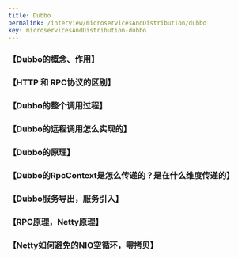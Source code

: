 ```yaml
---
title: Dubbo
permalink: /interview/microservicesAndDistribution/dubbo
key: microservicesAndDistribution-dubbo
---
```


### 【Dubbo的概念、作用】

### 【HTTP 和 RPC协议的区别】

### 【Dubbo的整个调用过程】 

### 【Dubbo的远程调用怎么实现的】

### 【Dubbo的原理】

### 【Dubbo的RpcContext是怎么传递的？是在什么维度传递的】 

### 【Dubbo服务导出，服务引入】 

### 【RPC原理，Netty原理】

### 【Netty如何避免的NIO空循环，零拷贝】

